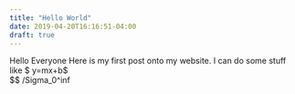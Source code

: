 ```yaml
---
title: "Hello World"
date: 2019-04-20T16:16:51-04:00
draft: true
---
```

Hello Everyone
Here is my first post onto my website.  I can do some stuff like $ y=mx+b$  
$$ /Sigma_0^inf
